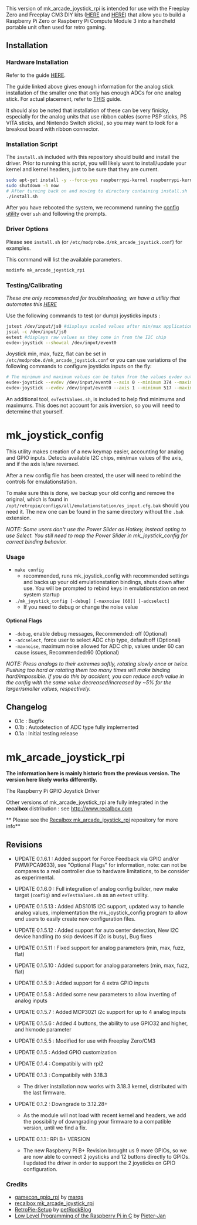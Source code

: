 This version of mk_arcade_joystick_rpi is intended for use with the Freeplay Zero and Freeplay CM3
DIY kits ([HERE](https://www.freeplaytech.com/product/freeplay-cm3-l2r2-adc-add-on-board/) and
[HERE](https://www.freeplaytech.com/product/freeplay-cm3-boxy-pixel-l2r2-2adc-addon/)) that
allow you to build a Raspberry Pi Zero or Raspberry Pi Compute Module 3 into a handheld portable
unit often used for retro gaming.

## Installation

### Hardware Installation

Refer to the guide
[HERE](https://docs.google.com/document/d/1GkmF4kXyXvcFUH_lFjIykzFlOVgB8iRxvx1VnZ1wgEY/).

The guide linked above gives enough information for the analog stick installation of the smaller one
that only has enough ADCs for one analog stick. For actual placement, refer to
[THIS](https://docs.google.com/document/d/13PcTNeLhDAl4OGrC_q3EINBwiPtPHSReIWtoNg8dBLU/edit) guide.

It should also be noted that installation of these can be very finicky, especially for the analog
units that use ribbon cables (some PSP sticks, PS VITA sticks, and Nintendo Switch sticks), so you
may want to look for a breakout board with ribbon connector.

### Installation Script

The `install.sh` included with this repository should build and install the driver.  Prior to running
this script, you will likely want to install/update your kernel and kernel headers, just to be sure
that they are current.

``` sh
sudo apt-get install -y --force-yes raspberrypi-kernel raspberrypi-kernel-headers
sudo shutdown -h now
# After turning back on and moving to directory containing install.sh
./install.sh
```

After you have rebooted the system, we recommend running the [config utility](#mk_joystick_config)
over `ssh` and following the prompts.

### Driver Options

Please see `install.sh` (or `/etc/modprobe.d/mk_arcade_joystick.conf`) for examples.

This command will list the available parameters.

``` sh
modinfo mk_arcade_joystick_rpi
```

### Testing/Calibrating

*These are only recommended for troubleshooting, we have a utility that automates this [HERE](#mk_joystick_config)*

Use the following commands to test (or dump) joysticks inputs :
```sh
jstest /dev/input/js0 #displays scaled values after min/max applications
jscal -c /dev/input/js0
evtest #displays raw values as they come in from the I2C chip
evdev-joystick --showcal /dev/input/event0
```

Joystick min, max, fuzz, flat can be set in `/etc/modprobe.d/mk_arcade_joystick.conf` or you can use
variations of the following commands to configure joysticks inputs on the fly:

``` sh
# The minimum and maximum values can be taken from the values evdev outputs
evdev-joystick --evdev /dev/input/event0 --axis 0 --minimum 374 --maximum 3418 --deadzone 384 --fuzz 16
evdev-joystick --evdev /dev/input/event0 --axis 1 --minimum 517 --maximum 3378 --deadzone 384 --fuzz 16
```

An additional tool, `evTestValues.sh`, is included to help find minimums and maximums. This does not
account for axis inversion, so you will need to determine that yourself.

# mk_joystick_config

This utility makes creation of a new keymap easier, accounting for analog and GPIO inputs. Detects
available I2C chips, min/max values of the axis, and if the axis is/are reversed.

After a new config file has been created, the user will need to rebind the controls for emulationstation.

To make sure this is done, we backup your old config and remove the original, which is found in
`/opt/retropie/configs/all/emulationstation/es_input.cfg.bak` should you need it. The new one can be
found in the same directory without the `.bak` extension.

*NOTE: Some users don't use the Power Slider as Hotkey, instead opting to use Select. You still
need to map the Power Slider in mk_joystick_config for correct binding behavior.*

### Usage
- `make config`
  - recommended, runs mk_joystick_config with recommended settings and backs up your
    old emulationstation bindings, shuts down after use. You will be prompted to rebind keys in
    emulationstation on next system startup
- `./mk_joystick_config [-debug] [-maxnoise [60]] [-adcselect]`
  - If you need to debug or change the noise value

#### Optional Flags
- `-debug`, enable debug messages, Recommended: off (Optional)
- `-adcselect`, force user to select ADC chip type, default:off (Optional)
- `-maxnoise`, maximum noise allowed for ADC chip, values under 60 can cause issues, Recommended:60 (Optional)

*NOTE: Press analogs to their extremes softly, rotating slowly once or twice. Pushing too hard
or rotating them too many times will make binding hard/impossible. If you do this by accident, you
can reduce each value in the config with the same value decreased/increased by ~5% for the
larger/smaller values, respectively.*

## Changelog
- 0.1c : Bugfix
- 0.1b : Autodetection of ADC type fully implemented
- 0.1a : Initial testing release

# mk_arcade_joystick_rpi

**The information here is mainly historic from the previous version.  The version here likely works differently.**

The Raspberry Pi GPIO Joystick Driver

Other versions of mk_arcade_joystick_rpi are fully integrated in the **recalbox** distribution : see http://www.recalbox.com

** Please see the [Recalbox mk_arcade_joystick_rpi](https://github.com/recalbox/mk_arcade_joystick_rpi/) repository for more info**

## Revisions

- UPDATE 0.1.6.1 : Added support for Force Feedback via GPIO and/or PWM(PCA9633), see "Optional Flags" for information, note: can not be compares to a real controller due to hardware limitations, to be consider as experimental.

- UPDATE 0.1.6.0 : Full integration of analog config builder, new make target (`config`) and `evTestValues.sh` as an `evtest` utility.

- UPDATE 0.1.5.13 : Added ADS1015 I2C support, updated way to handle analog values, implementation the mk_joystick_config program to allow end users to easily create new configuration files.

- UPDATE 0.1.5.12 : Added support for auto center detection, New I2C device handling (to skip devices if i2c is busy), Bug fixes

- UPDATE 0.1.5.11 : Fixed support for analog parameters (min, max, fuzz, flat)

- UPDATE 0.1.5.10 : Added support for analog parameters (min, max, fuzz, flat)

- UPDATE 0.1.5.9 : Added support for 4 extra GPIO inputs

- UPDATE 0.1.5.8 : Added some new parameters to allow inverting of analog inputs

- UPDATE 0.1.5.7 : Added MCP3021 i2c support for up to 4 analog inputs

- UPDATE 0.1.5.6 : Added 4 buttons, the ability to use GPIO32 and higher, and hkmode parameter

- UPDATE 0.1.5.5 : Modified for use with Freeplay Zero/CM3

- UPDATE 0.1.5 : Added GPIO customization

- UPDATE 0.1.4 : Compatibily with rpi2 

- UPDATE 0.1.3 : Compatibily with 3.18.3
  - The driver installation now works with 3.18.3 kernel, distributed with the last firmware.

- UPDATE 0.1.2 : Downgrade to 3.12.28+
  - As the module will not load with recent kernel and headers, we add the possibility of downgrading your firmware to a compatible version, until we find a fix.

- UPDATE 0.1.1 : RPi B+ VERSION 
  - The new Raspberry Pi B+ Revision brought us 9 more GPIOs, so we are now able to connect 2 joysticks and 12 buttons directly to GPIOs. I updated the driver in order to support the 2 joysticks on GPIO configuration.

### Credits
-  [gamecon_gpio_rpi](https://github.com/petrockblog/RetroPie-Setup/wiki/gamecon_gpio_rpi) by [marqs](https://github.com/marqs85)
-  [recalbox mk_arcade_joystick_rpi](https://github.com/recalbox/mk_arcade_joystick_rpi)
-  [RetroPie-Setup](https://github.com/petrockblog/RetroPie-Setup) by [petRockBlog](http://blog.petrockblock.com/)
-  [Low Level Programming of the Raspberry Pi in C](http://www.pieter-jan.com/node/15) by [Pieter-Jan](http://www.pieter-jan.com/)
